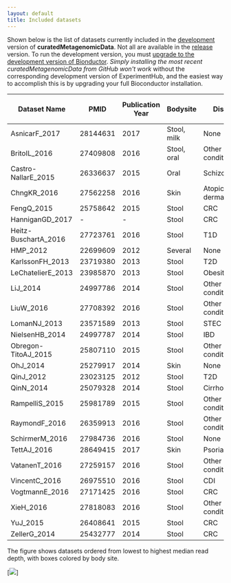 ```yaml
---
layout: default
title: Included datasets
---
```


Shown below is the list of datasets currently included in the [development](http://bioconductor.org/packages/devel/data/experiment/html/curatedMetagenomicData.html) version of **curatedMetagenomicData**. Not all are available in the [release](http://bioconductor.org/packages/release/data/experiment/html/curatedMetagenomicData.html) version. To run the development version, you must [upgrade to the development version of Bionductor](http://bioconductor.org/developers/how-to/useDevel/). *Simply installing the most recent curatedMetagenomicData from GitHub won't work* without the corresponding development version of ExperimentHub, and the easiest way to accomplish this is by upgrading your full Bioconductor installation.

| Dataset Name | PMID | Publication Year | Bodysite | Disease | Number of Samples |
| --- | --- | --- | --- | --- | --- |
| AsnicarF_2017	| 28144631 | 2017 | Stool, milk | None | 24 |
| BritoIL_2016	| 27409808 | 2016 | Stool, oral | Other condition | 312 |
| Castro-NallarE_2015 | 26336637 | 2015 | Oral | Schizophrenia | 32 |
| ChngKR_2016 | 27562258 | 2016 | Skin | Atopic dermatitis | 78 |
| FengQ_2015 | 25758642 | 2015 | Stool | CRC | 154 |
| HanniganGD_2017 | - | - | Stool | CRC | 82 | 
| Heitz-BuschartA_2016 | 27723761 | 2016 | Stool | T1D | 53 |
| HMP_2012 | 22699609 | 2012 | Several | None | 749 |
| KarlssonFH_2013 | 23719380 | 2013 | Stool | T2D | 145 |
| LeChatelierE_2013 | 23985870 | 2013 | Stool | Obesity | 292 |
| LiJ_2014 | 24997786 | 2014 | Stool | Other condition | 260 |
| LiuW_2016 | 27708392 | 2016 | Stool | Other condition	| 110 |
| LomanNJ_2013 | 23571589 | 2013 | Stool | STEC | 43 |
| NielsenHB_2014 | 24997787 | 2014 | Stool | IBD | 396 |
| Obregon-TitoAJ_2015 | 25807110 | 2015 | Stool | Other condition | 58 |
| OhJ_2014 | 25279917 | 2014 | Skin | None | 291 |
| QinJ_2012 | 23023125 | 2012 | Stool | T2D | 363 |
| QinN_2014 | 25079328 | 2014 | Stool | Cirrhosis | 237 |
| RampelliS_2015 | 25981789 | 2015 | Stool | Other condition | 38 |
| RaymondF_2016 | 26359913 | 2016 | Stool | Other condition | 72 |
| SchirmerM_2016 | 27984736 | 2016 | Stool | None | 471 |
| TettAJ_2016 | 28649415 | 2017 | Skin	| Psoriasis | 97 |
| VatanenT_2016 | 27259157 | 2016 | Stool | Other condition | 785 |
| VincentC_2016 | 26975510 | 2016 | Stool | CDI | 229 |
| VogtmannE_2016 | 27171425 | 2016 | Stool | CRC | 110 |
| XieH_2016 | 27818083 | 2016 | Stool | Other condition | 250 |
| YuJ_2015 | 26408641 | 2015 | Stool | CRC | 128 |
| ZellerG_2014 | 25432777 | 2014 | Stool | CRC | 199 |

The figure shows datasets ordered from lowest to highest median read depth, with boxes colored by body site.

[![](/curatedMetagenomicData/assets/img/datasets_depth.png)]
